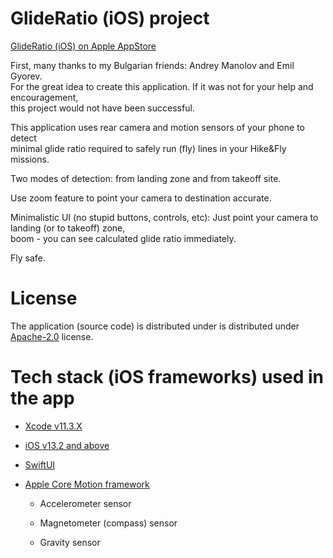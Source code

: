 # GlideRatio (iOS) project

[GlideRatio (iOS) on Apple AppStore](https://apps.apple.com/ru/app/glideratio/id1502810830)

First, many thanks to my Bulgarian friends: Andrey Manolov and Emil Gyorev.  
For the great idea to create this application. If it was not for your help and encouragement,  
this project would not have been successful.

This application uses rear camera and motion sensors of your phone to detect  
minimal glide ratio required to safely run (fly) lines in your Hike&Fly missions.

Two modes of detection: from landing zone and from takeoff site.

Use zoom feature to point your camera to destination accurate.

Minimalistic UI (no stupid buttons, controls, etc): Just point your camera to landing (or to takeoff) zone,  
boom - you can see calculated glide ratio immediately.

Fly safe.


# License

The application (source code) is distributed under is distributed under [Apache-2.0](LICENSE) license.


# Tech stack (iOS frameworks) used in the app

+ [Xcode v11.3.X](https://developer.apple.com/xcode/)

+ [iOS v13.2 and above](https://www.apple.com/ios/)

+ [SwiftUI](https://developer.apple.com/documentation/swiftui)

+ [Apple Core Motion framework](https://developer.apple.com/documentation/coremotion) 

    + Accelerometer sensor
    
    + Magnetometer (compass) sensor
    
    + Gravity sensor
